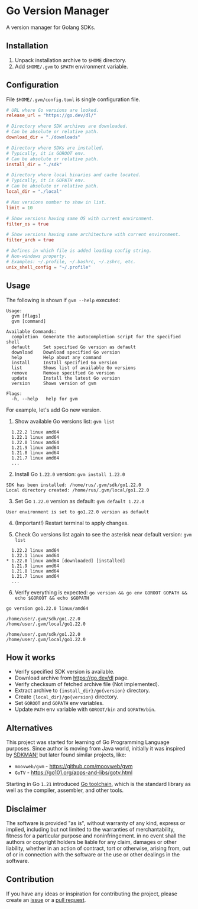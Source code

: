 # Go Version Manager

A version manager for Golang SDKs.

## Installation

1. Unpack installation archive to `$HOME` directory.
1. Add `$HOME/.gvm` to `$PATH` environment variable.

## Configuration

File `$HOME/.gvm/config.toml` is single configuration file.

```toml
# URL where Go versions are looked.
release_url = "https://go.dev/dl/"

# Directory where SDK archives are downloaded.
# Can be absolute or relative path.
download_dir = "./downloads"

# Directory where SDKs are installed.
# Typically, it is GOROOT env.
# Can be absolute or relative path.
install_dir = "./sdk"

# Directory where local binaries and cache located.
# Typically, it is GOPATH env.
# Can be absolute or relative path.
local_dir = "./local"

# Max versions number to show in list.
limit = 10

# Show versions having same OS with current environment.
filter_os = true

# Show versions having same architecture with current environment.
filter_arch = true

# Defines in which file is added loading config string.
# Non-windows property.
# Examples: ~/.profile, ~/.bashrc, ~/.zshrc, etc.
unix_shell_config = "~/.profile"
```

## Usage

The following is shown if `gvm --help` executed:

```
Usage:
  gvm [flags]
  gvm [command]

Available Commands:
  completion  Generate the autocompletion script for the specified shell
  default     Set specified Go version as default
  download    Download specified Go version
  help        Help about any command
  install     Install specified Go version
  list        Shows list of available Go versions
  remove      Remove specified Go version
  update      Install the latest Go version
  version     Shows version of gvm

Flags:
  -h, --help   help for gvm
```

For example, let's add Go new version.

1. Show available Go versions list: `gvm list`

```
  1.22.2 linux amd64
  1.22.1 linux amd64
  1.22.0 linux amd64
  1.21.9 linux amd64
  1.21.8 linux amd64
  1.21.7 linux amd64
  ...
```

2. Install Go `1.22.0` version: `gvm install 1.22.0`

```
SDK has been installed: /home/rus/.gvm/sdk/go1.22.0
Local directory created: /home/rus/.gvm/local/go1.22.0
```

3. Set Go `1.22.0` version as default: `gvm default 1.22.0`

```
User environment is set to go1.22.0 version as default
```

4. (Important!) Restart terminal to apply changes.

5. Check Go versions list again to see the asterisk near default version: `gvm list`

```
  1.22.2 linux amd64
  1.22.1 linux amd64
* 1.22.0 linux amd64 [downloaded] [installed]
  1.21.9 linux amd64
  1.21.8 linux amd64
  1.21.7 linux amd64
  ...
```

6. Verify everything is expected: `go version && go env GOROOT GOPATH && echo $GOROOT && echo $GOPATH`

```
go version go1.22.0 linux/amd64

/home/user/.gvm/sdk/go1.22.0
/home/user/.gvm/local/go1.22.0

/home/user/.gvm/sdk/go1.22.0
/home/user/.gvm/local/go1.22.0
```

## How it works

- Verify specified SDK version is available.
- Download archive from https://go.dev/dl page.
- Verify checksum of fetched archive file (Not implemented).
- Extract archive to `{install_dir}/go{version}` directory.
- Create `{local_dir}/go{version}` directory.
- Set `GOROOT` and `GOPATH` env variables.
- Update `PATH` env variable with `GOROOT/bin` and `GOPATH/bin`.

## Alternatives

This project was started for learning of Go Programming Language purposes. Since author is moving from Java world,
initially it was inspired by [SDKMAN!](https://sdkman.io) but later found similar projects, like:

- `moovweb/gvm` - https://github.com/moovweb/gvm
- `GoTV` - https://go101.org/apps-and-libs/gotv.html

Starting in Go `1.21` introduced [Go toolchain](https://go.dev/doc/toolchain), which is the standard library
as well as the compiler, assembler, and other tools.

## Disclaimer

The software is provided "as is", without warranty of any kind, express or
implied, including but not limited to the warranties of merchantability,
fitness for a particular purpose and noninfringement. in no event shall the
authors or copyright holders be liable for any claim, damages or other
liability, whether in an action of contract, tort or otherwise, arising from,
out of or in connection with the software or the use or other dealings in the
software.

## Contribution

If you have any ideas or inspiration for contributing the project,
please create an [issue](https://github.com/rpanchyk/gvm/issues/new)
or a [pull request](https://github.com/rpanchyk/gvm/pulls).

